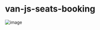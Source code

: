 # van-js-seats-booking

![image](https://user-images.githubusercontent.com/34531794/109374541-23d63d00-78c7-11eb-9d93-4df57c28976f.png)
